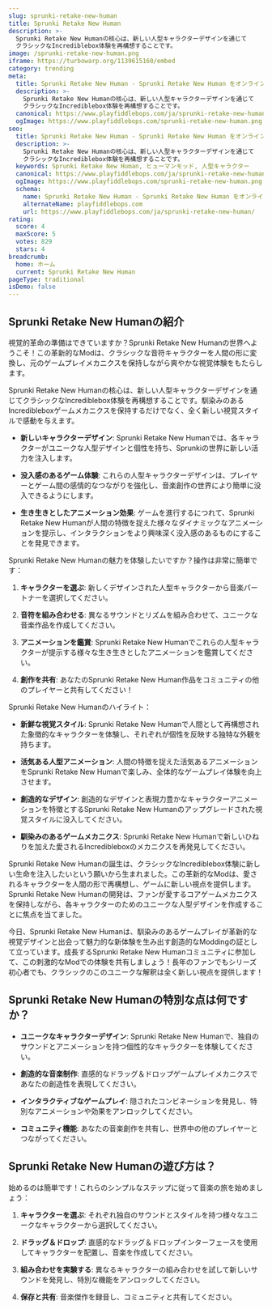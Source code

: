 ```yaml
---
slug: sprunki-retake-new-human
title: Sprunki Retake New Human
description: >-
  Sprunki Retake New Humanの核心は、新しい人型キャラクターデザインを通じて
  クラシックなIncrediblebox体験を再構想することです。
image: /sprunki-retake-new-human.png
iframe: https://turbowarp.org/1139615160/embed
category: trending
meta:
  title: Sprunki Retake New Human - Sprunki Retake New Human をオンラインでプレイ
  description: >-
    Sprunki Retake New Humanの核心は、新しい人型キャラクターデザインを通じて
    クラシックなIncrediblebox体験を再構想することです。
  canonical: https://www.playfiddlebops.com/ja/sprunki-retake-new-human/
  ogImage: https://www.playfiddlebops.com/sprunki-retake-new-human.png
seo:
  title: Sprunki Retake New Human - Sprunki Retake New Human をオンラインでプレイ
  description: >-
    Sprunki Retake New Humanの核心は、新しい人型キャラクターデザインを通じて
    クラシックなIncrediblebox体験を再構想することです。
  keywords: Sprunki Retake New Human, ヒューマンモッド, 人型キャラクター
  canonical: https://www.playfiddlebops.com/ja/sprunki-retake-new-human/
  ogImage: https://www.playfiddlebops.com/sprunki-retake-new-human.png
  schema:
    name: Sprunki Retake New Human - Sprunki Retake New Human をオンラインでプレイ
    alternateName: playfiddlebops.com
    url: https://www.playfiddlebops.com/ja/sprunki-retake-new-human/
rating:
  score: 4
  maxScore: 5
  votes: 829
  stars: 4
breadcrumb:
  home: ホーム
  current: Sprunki Retake New Human
pageType: traditional
isDemo: false
---
```


## Sprunki Retake New Humanの紹介

視覚的革命の準備はできていますか？Sprunki Retake New Humanの世界へようこそ！この革新的なModは、クラシックな音符キャラクターを人間の形に変換し、元のゲームプレイメカニクスを保持しながら爽やかな視覚体験をもたらします。

Sprunki Retake New Humanの核心は、新しい人型キャラクターデザインを通じてクラシックなIncrediblebox体験を再構想することです。馴染みのあるIncredibleboxゲームメカニクスを保持するだけでなく、全く新しい視覚スタイルで感動を与えます。

- **新しいキャラクターデザイン**: Sprunki Retake New Humanでは、各キャラクターがユニークな人型デザインと個性を持ち、Sprunkiの世界に新しい活力を注入します。

- **没入感のあるゲーム体験**: これらの人型キャラクターデザインは、プレイヤーとゲーム間の感情的なつながりを強化し、音楽創作の世界により簡単に没入できるようにします。

- **生き生きとしたアニメーション効果**: ゲームを進行するにつれて、Sprunki Retake New Humanが人間の特徴を捉えた様々なダイナミックなアニメーションを提示し、インタラクションをより興味深く没入感のあるものにすることを発見できます。

Sprunki Retake New Humanの魅力を体験したいですか？操作は非常に簡単です：

1. **キャラクターを選ぶ**: 新しくデザインされた人型キャラクターから音楽パートナーを選択してください。

2. **音符を組み合わせる**: 異なるサウンドとリズムを組み合わせて、ユニークな音楽作品を作成してください。

3. **アニメーションを鑑賞**: Sprunki Retake New Humanでこれらの人型キャラクターが提示する様々な生き生きとしたアニメーションを鑑賞してください。

4. **創作を共有**: あなたのSprunki Retake New Human作品をコミュニティの他のプレイヤーと共有してください！

Sprunki Retake New Humanのハイライト：

- **新鮮な視覚スタイル**: Sprunki Retake New Humanで人間として再構想された象徴的なキャラクターを体験し、それぞれが個性を反映する独特な外観を持ちます。

- **活気ある人型アニメーション**: 人間の特徴を捉えた活気あるアニメーションをSprunki Retake New Humanで楽しみ、全体的なゲームプレイ体験を向上させます。

- **創造的なデザイン**: 創造的なデザインと表現力豊かなキャラクターアニメーションを特徴とするSprunki Retake New Humanのアップグレードされた視覚スタイルに没入してください。

- **馴染みのあるゲームメカニクス**: Sprunki Retake New Humanで新しいひねりを加えた愛されるIncredibleboxのメカニクスを再発見してください。

Sprunki Retake New Humanの誕生は、クラシックなIncrediblebox体験に新しい生命を注入したいという願いから生まれました。この革新的なModは、愛されるキャラクターを人間の形で再構想し、ゲームに新しい視点を提供します。Sprunki Retake New Humanの開発は、ファンが愛するコアゲームメカニクスを保持しながら、各キャラクターのためのユニークな人型デザインを作成することに焦点を当てました。

今日、Sprunki Retake New Humanは、馴染みのあるゲームプレイが革新的な視覚デザインと出会って魅力的な新体験を生み出す創造的なModdingの証として立っています。成長するSprunki Retake New Humanコミュニティに参加して、この刺激的なModでの体験を共有しましょう！長年のファンでもシリーズ初心者でも、クラシックのこのユニークな解釈は全く新しい視点を提供します！

## Sprunki Retake New Humanの特別な点は何ですか？

- **ユニークなキャラクターデザイン**: Sprunki Retake New Humanで、独自のサウンドとアニメーションを持つ個性的なキャラクターを体験してください。

- **創造的な音楽制作**: 直感的なドラッグ＆ドロップゲームプレイメカニクスであなたの創造性を表現してください。

- **インタラクティブなゲームプレイ**: 隠されたコンビネーションを発見し、特別なアニメーションや効果をアンロックしてください。

- **コミュニティ機能**: あなたの音楽創作を共有し、世界中の他のプレイヤーとつながってください。

## Sprunki Retake New Humanの遊び方は？

始めるのは簡単です！これらのシンプルなステップに従って音楽の旅を始めましょう：

1. **キャラクターを選ぶ**: それぞれ独自のサウンドとスタイルを持つ様々なユニークなキャラクターから選択してください。

2. **ドラッグ＆ドロップ**: 直感的なドラッグ＆ドロップインターフェースを使用してキャラクターを配置し、音楽を作成してください。

3. **組み合わせを実験する**: 異なるキャラクターの組み合わせを試して新しいサウンドを発見し、特別な機能をアンロックしてください。

4. **保存と共有**: 音楽傑作を録音し、コミュニティと共有してください。